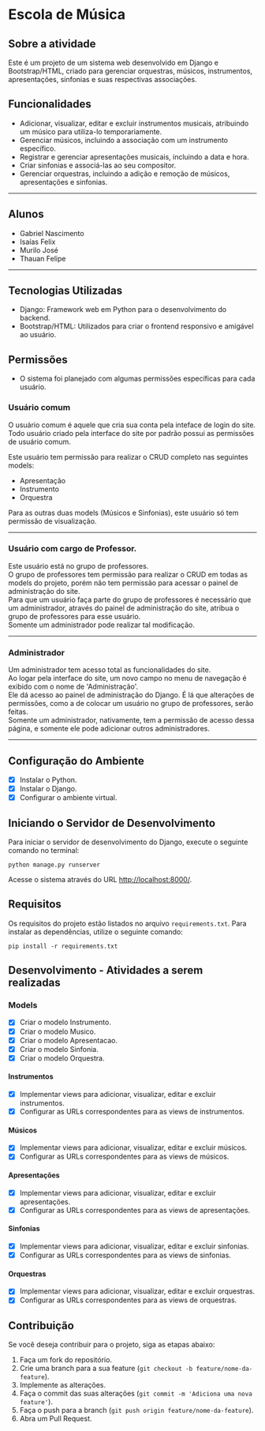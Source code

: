 # Escola de Música

## Sobre a atividade

Este é um projeto de um sistema web desenvolvido em Django e Bootstrap/HTML, criado para gerenciar orquestras, músicos, instrumentos, apresentações, sinfonias e suas respectivas associações.

## Funcionalidades

- Adicionar, visualizar, editar e excluir instrumentos musicais, atribuindo um músico para utiliza-lo temporariamente.
- Gerenciar músicos, incluindo a associação com um instrumento específico.
- Registrar e gerenciar apresentações musicais, incluindo a data e hora.
- Criar sinfonias e associá-las ao seu compositor.
- Gerenciar orquestras, incluindo a adição e remoção de músicos, apresentações e sinfonias.

***
## Alunos
- Gabriel Nascimento
- Isaías Felix
- Murilo José
- Thauan Felipe
***
## Tecnologias Utilizadas

- Django: Framework web em Python para o desenvolvimento do backend.
- Bootstrap/HTML: Utilizados para criar o frontend responsivo e amigável ao usuário.

## Permissões

- O sistema foi planejado com algumas permissões específicas para cada usuário.

### Usuário comum

O usuário comum é aquele que cria sua conta pela inteface de login do site. Todo usuário criado pela interface do site por padrão possui as permissões de usuário comum.  

Este usuário tem permissão para realizar o CRUD completo nas seguintes models:

- Apresentação
- Instrumento
- Orquestra

Para as outras duas models (Músicos e Sinfonias), este usuário só tem permissão de visualização.

***

### Usuário com cargo de Professor.

Este usuário está no grupo de professores.  
O grupo de professores tem permissão para realizar o CRUD em todas as models do projeto, porém não tem permissão para acessar o painel de administração do site.  
Para que um usuário faça parte do grupo de professores é necessário que um administrador, através do painel de administração do site, atribua o grupo de professores para esse usuário.  
Somente um administrador pode realizar tal modificação.

***

### Administrador

Um administrador tem acesso total as funcionalidades do site.  
Ao logar pela interface do site, um novo campo no menu de navegação é exibido com o nome de 'Administração'.  
Ele dá acesso ao painel de administração do Django. É lá que alterações de permissões, como a de colocar um usuário no grupo de professores, serão feitas.  
Somente um administrador, nativamente, tem a permissão de acesso dessa página, e somente ele pode adicionar outros administradores.

***

## Configuração do Ambiente

- [x] Instalar o Python.
- [x] Instalar o Django.
- [x] Configurar o ambiente virtual.

## Iniciando o Servidor de Desenvolvimento

Para iniciar o servidor de desenvolvimento do Django, execute o seguinte comando no terminal:

`python manage.py runserver`

Acesse o sistema através do URL [http://localhost:8000/](http://localhost:8000/).

## Requisitos

Os requisitos do projeto estão listados no arquivo `requirements.txt`. Para instalar as dependências, utilize o seguinte comando:

`pip install -r requirements.txt`

## Desenvolvimento - Atividades a serem realizadas

### Models

- [x] Criar o modelo Instrumento.
- [x] Criar o modelo Musico.
- [x] Criar o modelo Apresentacao.
- [x] Criar o modelo Sinfonia.
- [x] Criar o modelo Orquestra.

#### Instrumentos

- [x] Implementar views para adicionar, visualizar, editar e excluir instrumentos.
- [x] Configurar as URLs correspondentes para as views de instrumentos.

#### Músicos

- [x] Implementar views para adicionar, visualizar, editar e excluir músicos.
- [x] Configurar as URLs correspondentes para as views de músicos.

#### Apresentações

- [x] Implementar views para adicionar, visualizar, editar e excluir apresentações.
- [x] Configurar as URLs correspondentes para as views de apresentações.

#### Sinfonias

- [x] Implementar views para adicionar, visualizar, editar e excluir sinfonias.
- [x] Configurar as URLs correspondentes para as views de sinfonias.

#### Orquestras

- [x] Implementar views para adicionar, visualizar, editar e excluir orquestras.
- [x] Configurar as URLs correspondentes para as views de orquestras.

## Contribuição

Se você deseja contribuir para o projeto, siga as etapas abaixo:

1. Faça um fork do repositório.
2. Crie uma branch para a sua feature (`git checkout -b feature/nome-da-feature`).
3. Implemente as alterações.
4. Faça o commit das suas alterações (`git commit -m 'Adiciona uma nova feature'`).
5. Faça o push para a branch (`git push origin feature/nome-da-feature`).
6. Abra um Pull Request.
